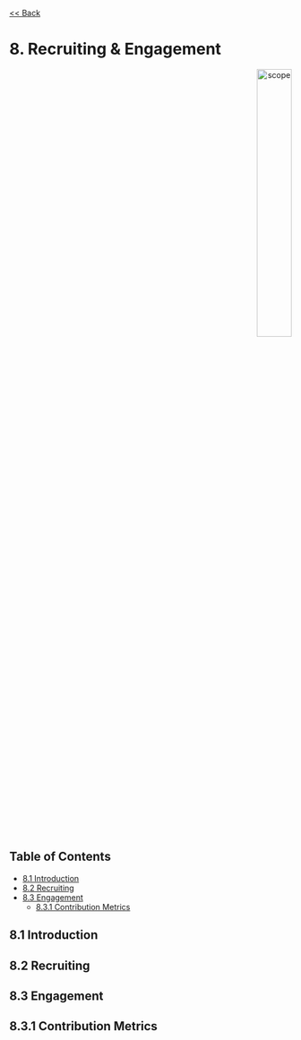 [<< Back](../)

# 8. Recruiting & Engagement
<p align="right"><img src="../figures/bogo_ifo.png" alt="scope" title="Scope" width="35%"/></p>

## Table of Contents
* [8.1 Introduction](#8.1)
* [8.2 Recruiting](#8.2)
* [8.3 Engagement](#8.3)
  * [8.3.1 Contribution Metrics](#8.3)

<a name="8.1"></a>
## 8.1 Introduction

<a name="8.2"></a>
## 8.2 Recruiting

<a name="8.3"></a>
## 8.3 Engagement

<a name="8.3"></a>
## 8.3.1 Contribution Metrics



